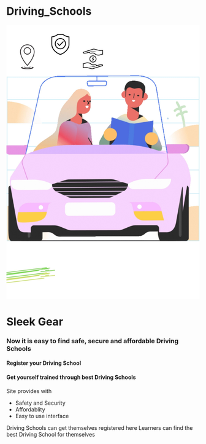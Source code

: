 # Driving_Schools
![Banner Khushi](https://github.com/curriee11/Driving_Schools/blob/main/Untitled%20design.jpg)
<h1>Sleek Gear</h1>

<h3>Now it is easy to find safe, secure and affordable Driving Schools</h3>

<h4>Register your Driving School</h4>
<h4>Get yourself trained through best Driving Schools</h4>

Site provides with
<ul>
 <li>Safety and Security</li>
 <li>Affordablity</li>
 <li>Easy to use interface</li>
</ul>

Driving Schools can get themselves registered here
Learners can find the best Driving School for themselves


